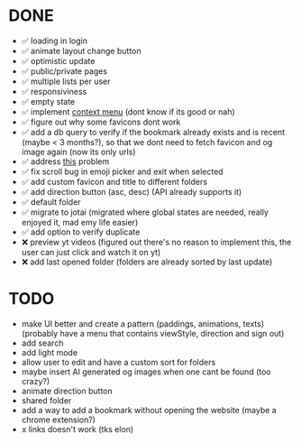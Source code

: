 # DONE

- ✅  loading in login
- ✅  animate layout change button
- ✅  optimistic update
- ✅  public/private pages
- ✅  multiple lists per user
- ✅  responsiviness
- ✅  empty state
- ✅  implement [context menu](https://www.radix-ui.com/primitives/docs/components/context-menu) (dont know if its good or nah)
- ✅  figure out why some favicons dont work
- ✅  add a db query to verify if the bookmark already exists and is recent (maybe < 3 months?), so that we dont need to fetch favicon and og image again (now its only urls)
- ✅  address [this](https://nextjs.org/docs/messages/api-routes-response-size-limit) problem
- ✅  fix scroll bug in emoji picker and exit when selected
- ✅  add custom favicon and title to different folders
- ✅  add direction button (asc, desc) (API already supports it)
- ✅  default folder
- ✅  migrate to jotai (migrated where global states are needed, really enjoyed it, mad emy life easier)  
- ✅  add option to verify duplicate
- ❌  preview yt videos (figured out there's no reason to implement this, the user can just click and watch it on yt)
- ❌  add last opened folder (folders are already sorted by last update)


# TODO

- make UI better and create a pattern (paddings, animations, texts) (probably have a menu that contains viewStyle, direction and sign out)
- add search
- add light mode
- allow user to edit and have a custom sort for folders
- maybe insert AI generated og images when one cant be found (too crazy?)
- animate direction button
- shared folder
- add a way to add a bookmark without opening the website (maybe a chrome extension?)
- x links doesn't work (tks elon)
